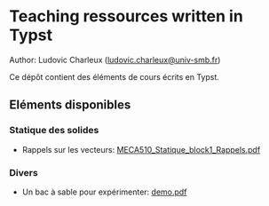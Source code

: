 # Teaching ressources written in Typst

Author: Ludovic Charleux (ludovic.charleux@univ-smb.fr)

Ce dépôt contient des éléments de cours écrits en Typst.

## Eléments disponibles

### Statique des solides

- Rappels sur les vecteurs: [MECA510_Statique_block1_Rappels.pdf](https://github.com/lcharleux/LCharleux_Teaching_Typst/raw/outputs/MECA510_Statique_block1_Rappels.pdf)

### Divers 

- Un bac à sable pour expérimenter: [demo.pdf](https://github.com/lcharleux/LCharleux_Teaching_Typst/raw/outputs/demo.pdf)